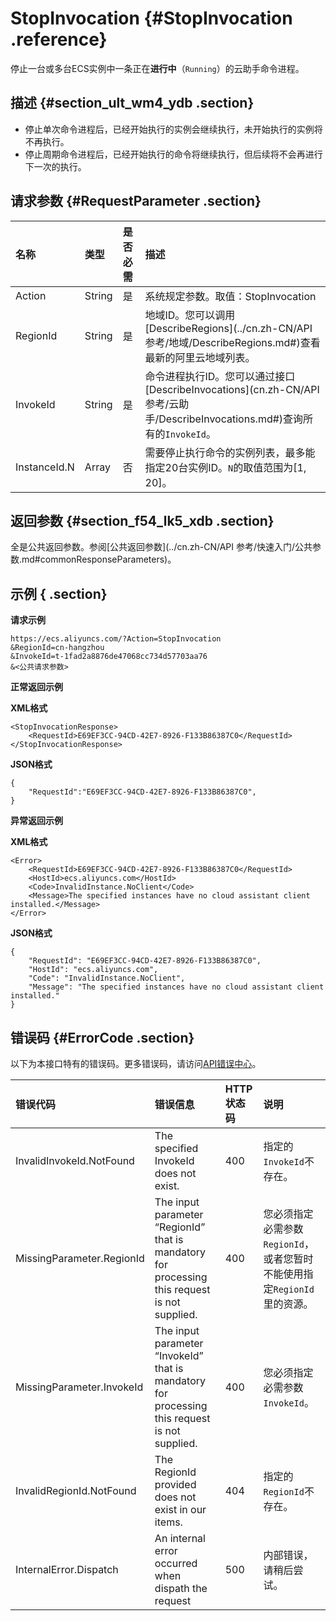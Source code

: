 # StopInvocation {#StopInvocation .reference}

停止一台或多台ECS实例中一条正在**进行中**（`Running`）的云助手命令进程。

## 描述 {#section_ult_wm4_ydb .section}

-   停止单次命令进程后，已经开始执行的实例会继续执行，未开始执行的实例将不再执行。
-   停止周期命令进程后，已经开始执行的命令将继续执行，但后续将不会再进行下一次的执行。

## 请求参数 {#RequestParameter .section}

|名称|类型|是否必需|描述|
|:-|:-|:---|:-|
|Action|String|是|系统规定参数。取值：StopInvocation|
|RegionId|String|是|地域ID。您可以调用[DescribeRegions](../cn.zh-CN/API 参考/地域/DescribeRegions.md#)查看最新的阿里云地域列表。|
|InvokeId|String|是|命令进程执行ID。您可以通过接口[DescribeInvocations](cn.zh-CN/API 参考/云助手/DescribeInvocations.md#)查询所有的`InvokeId`。|
|InstanceId.N|Array|否|需要停止执行命令的实例列表，最多能指定20台实例ID。`N`的取值范围为\[1, 20\]。|

## 返回参数 {#section_f54_lk5_xdb .section}

全是公共返回参数。参阅[公共返回参数](../cn.zh-CN/API 参考/快速入门/公共参数.md#commonResponseParameters)。

## 示例 { .section}

**请求示例** 

```
https://ecs.aliyuncs.com/?Action=StopInvocation
&RegionId=cn-hangzhou
&InvokeId=t-1fad2a8876de47068cc734d57703aa76
&<公共请求参数>
```

**正常返回示例** 

**XML格式**

```
<StopInvocationResponse>
    <RequestId>E69EF3CC-94CD-42E7-8926-F133B86387C0</RequestId>
</StopInvocationResponse>
```

**JSON格式**

```
{
    "RequestId":"E69EF3CC-94CD-42E7-8926-F133B86387C0",
}
```

**异常返回示例**

**XML格式**

```
<Error>
    <RequestId>E69EF3CC-94CD-42E7-8926-F133B86387C0</RequestId>
    <HostId>ecs.aliyuncs.com</HostId>
    <Code>InvalidInstance.NoClient</Code>
    <Message>The specified instances have no cloud assistant client installed.</Message>
</Error>
```

**JSON格式**

```
{
    "RequestId": "E69EF3CC-94CD-42E7-8926-F133B86387C0",
    "HostId": "ecs.aliyuncs.com",
    "Code": "InvalidInstance.NoClient",
    "Message": "The specified instances have no cloud assistant client installed."
}
```

## 错误码 {#ErrorCode .section}

以下为本接口特有的错误码。更多错误码，请访问[API错误中心](https://error-center.aliyun.com/status/product/Ecs)。

|错误代码|错误信息|HTTP状态码|说明|
|:---|:---|:------|:-|
|InvalidInvokeId.NotFound|The specified InvokeId does not exist.|400|指定的`InvokeId`不存在。|
|MissingParameter.RegionId|The input parameter “RegionId” that is mandatory for processing this request is not supplied.|400|您必须指定必需参数`RegionId`，或者您暂时不能使用指定`RegionId`里的资源。|
|MissingParameter.InvokeId|The input parameter “InvokeId” that is mandatory for processing this request is not supplied.|400|您必须指定必需参数`InvokeId`。|
|InvalidRegionId.NotFound|The RegionId provided does not exist in our items.|404|指定的`RegionId`不存在。|
|InternalError.Dispatch|An internal error occurred when dispath the request|500|内部错误，请稍后尝试。|

